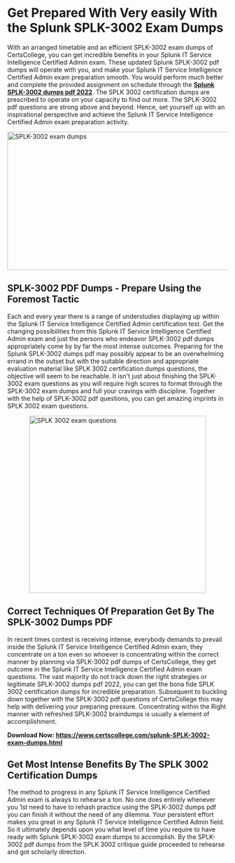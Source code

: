 <h1><strong>Get Prepared With Very easily With the Splunk SPLK-3002 Exam Dumps&nbsp;</strong></h1>
<p><span style="font-weight: 400;">With an arranged timetable and an efficient  SPLK-3002 exam dumps of CertsCollege, you can get incredible benefits in your Splunk IT Service Intelligence Certified Admin exam. These updated Splunk SPLK-3002 pdf dumps will operate with you, and make your Splunk IT Service Intelligence Certified Admin exam preparation smooth. You would perform much better and complete the provided assignment on schedule through the <strong><a href="https://www.certscollege.com/splunk-SPLK-3002-exam-dumps.html">Splunk SPLK-3002 dumps pdf 2022</a></strong>. The SPLK 3002 certification dumps are prescribed to operate on your capacity to find out more. The  SPLK-3002 pdf questions are strong above and beyond. Hence, set yourself up with an inspirational perspective and achieve the Splunk IT Service Intelligence Certified Admin exam preparation activity.&nbsp;</span></p>
<p><span style="font-weight: 400;"><img style="display: block; margin-left: auto; margin-right: auto;" src="https://i.ibb.co/CPDK3ps/Yellow-and-Blue-Initiative-Blog-Banner.png" alt="SPLK-3002 exam dumps" width="559" height="315" /></span></p>
<h2><strong>SPLK-3002 PDF Dumps - Prepare Using the Foremost Tactic</strong></h2>
<p><span style="font-weight: 400;">Each and every year there is a range of understudies displaying up within the Splunk IT Service Intelligence Certified Admin certification test. Get the changing possibilities from this Splunk IT Service Intelligence Certified Admin exam and just the persons who endeavor SPLK-3002 pdf dumps appropriately come by by far the most intense outcomes. Preparing for the Splunk SPLK-3002 dumps pdf may possibly appear to be an overwhelming errand in the outset but with the suitable direction and appropriate evaluation material like SPLK 3002 certification dumps questions, the objective will seem to be reachable. It isn't just about finishing the SPLK-3002 exam questions as you will require high scores to format through the SPLK-3002 exam dumps and full your cravings with discipline. Together with the help of SPLK-3002 pdf questions, you can get amazing imprints in SPLK 3002 exam questions.</span></p>
<p><span style="font-weight: 400;"><a href="https://tinyurl.com/3ssmxrre"><img style="display: block; margin-left: auto; margin-right: auto;" src="https://i.ibb.co/9tMrhdY/Teacher-Appreciation-Invitation.png" alt="SPLK 3002 exam questions " width="404" height="404" /></a></span></p>
<h2><strong>Correct Techniques Of Preparation Get By The SPLK-3002 Dumps PDF</strong></h2>
<p><span style="font-weight: 400;">In recent times contest is receiving intense, everybody demands to prevail inside the Splunk IT Service Intelligence Certified Admin exam, they concentrate on a ton even so whoever is concentrating within the correct manner by planning via SPLK-3002 pdf dumps of CertsCollege, they get outcome in the Splunk IT Service Intelligence Certified Admin exam questions. The vast majority do not track down the right strategies or legitimate SPLK-3002 dumps pdf 2022, you can get the bona fide SPLK 3002 certification dumps for incredible preparation. Subsequent to buckling down together with the  SPLK-3002 pdf questions of CertsCollege this may help with delivering your preparing pressure. Concentrating within the Right manner with refreshed SPLK-3002 braindumps is usually a element of accomplishment.</span></p>
<p><span style="font-weight: 400;"><strong>Download Now: <a href="https://www.certscollege.com/splunk-SPLK-3002-exam-dumps.html">https://www.certscollege.com/splunk-SPLK-3002-exam-dumps.html</a></strong></span></p>
<h2><strong>Get Most Intense Benefits By The SPLK 3002 Certification Dumps</strong></h2>
<p><span style="font-weight: 400;">The method to progress in any Splunk IT Service Intelligence Certified Admin exam is always to rehearse a ton. No one does entirely whenever you 1st need to have to rehash practice using the SPLK-3002 dumps pdf you can finish it without the need of any dilemma. Your persistent effort makes you great in any Splunk IT Service Intelligence Certified Admin field. So it ultimately depends upon you what level of time you require to have ready with Splunk SPLK-3002 exam dumps to accomplish. By the SPLK-3002 pdf dumps from the SPLK 3002 critique guide proceeded to rehearse and got scholarly direction.</span></p>
